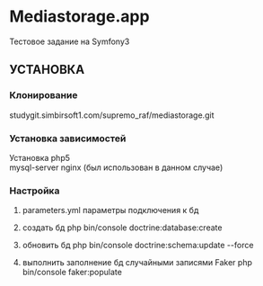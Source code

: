 Mediastorage.app
=============================

Тестовое задание на Symfony3

УСТАНОВКА
------------

### Клонирование
studygit.simbirsoft1.com/supremo_raf/mediastorage.git


### Установка зависимостей
Установка
    php5   
	mysql-server
	nginx (был использован в данном случае)
	

### Настройка
1) parameters.yml
параметры подключения к бд

2) создать бд
php bin/console doctrine:database:create

3) обновить бд
php bin/console doctrine:schema:update --force

4) выполнить заполнение бд случайными записями Faker
php bin/console faker:populate



